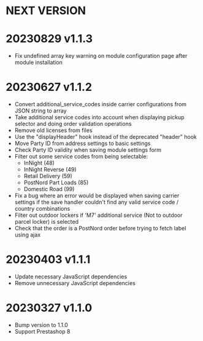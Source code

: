 NEXT VERSION
========

20230829 v1.1.3
========
* Fix undefined array key warning on module configuration page after module installation

20230627 v1.1.2
========
* Convert additional_service_codes inside carrier configurations from JSON string to array
* Take additional service codes into account when displaying pickup selector and doing order validation operations
* Remove old licenses from files
* Use the "displayHeader" hook instead of the deprecated "header" hook
* Move Party ID from address settings to basic settings
* Check Party ID validity when saving module settings form
* Filter out some service codes from being selectable:
  - InNight (48)
  - InNight Reverse (49)
  - Retail Delivery (59)
  - PostNord Part Loads (85)
  - Domestic Road (99)
* Fix a bug where an error would be displayed when saving carrier settings if the save handler couldn't find any
  valid service code / country combinations
* Filter out outdoor lockers if 'M7' additional service (Not to outdoor parcel locker) is selected
* Check that the order is a PostNord order before trying to fetch label using ajax

20230403 v1.1.1
========
* Update necessary JavaScript dependencies
* Remove unnecessary JavaScript dependencies

20230327 v1.1.0
========
* Bump version to 1.1.0
* Support Prestashop 8
